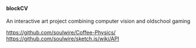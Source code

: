#### blockCV

An interactive art project combining computer vision and oldschool gaming 


https://github.com/soulwire/Coffee-Physics/
https://github.com/soulwire/sketch.js/wiki/API